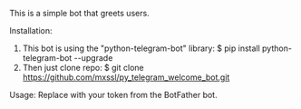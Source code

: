 This is a simple bot that greets users.

Installation:
1) This bot is using the "python-telegram-bot" library:
$ pip install python-telegram-bot --upgrade
2) Then just clone repo:
$ git clone https://github.com/mxssl/py_telegram_welcome_bot.git

Usage:
Replace <TOKEN> with your token from the BotFather bot.

